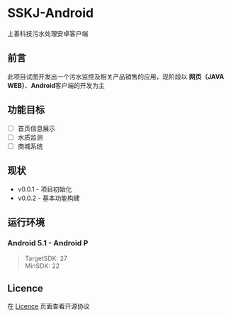 # SSKJ-Android
上善科技污水处理安卓客户端

## 前言
此项目试图开发出一个污水监控及相关产品销售的应用，现阶段以 **网页（JAVA WEB）**、**Android**客户端的开发为主

## 功能目标
- [ ] 首页信息展示
- [ ] 水质监测
- [ ] 商城系统

## 现状
- v0.0.1 - 项目初始化
- v0.0.2 - 基本功能构建

## 运行环境
### Android 5.1 - Android P
> TargetSDK: 27 <br>
> MinSDK: 22

## Licence
在 [Licence](https://github.com/Tabll/SSKJ-Android/blob/master/LICENSE) 页面查看开源协议
